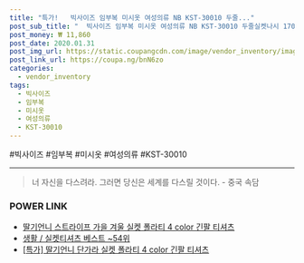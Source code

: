 ```yaml
--- 
title: "특가!   빅사이즈 임부복 미시옷 여성의류 NB KST-30010 두줄..." 
post_sub_title: "  빅사이즈 임부복 미시옷 여성의류 NB KST-30010 두줄실켓나시 1708 2개묶음" 
post_money: ₩ 11,860 
post_date: 2020.01.31 
post_img_url: https://static.coupangcdn.com/image/vendor_inventory/images/2018/09/08/11/0/c053296f-5013-46ee-bd36-1e7684a35b7d.jpg 
post_link_url: https://coupa.ng/bnN6zo 
categories: 
  - vendor_inventory 
tags: 
  - 빅사이즈 
  - 임부복 
  - 미시옷 
  - 여성의류 
  - KST-30010 
--- 
```

  #빅사이즈 #임부복 #미시옷 #여성의류 #KST-30010 
<hr> 

> 너 자신을 다스려라. 그러면 당신은 세계를 다스릴 것이다. - 중국 속담 


### POWER LINK

* <a href="https://blog.naver.com/fasyy4321/221792163888" target="_blank">딸기언니 스트라이프 가을 겨울 실켓 폴라티 4 color 긴팔 티셔츠</a>
* <a href="https://blog.naver.com/santokki14/221790846209" target="_blank">생활 / 실켓티셔츠 베스트 ~54위</a>
* <a href="https://blog.naver.com/sakai111/221791956149" target="_blank">[특가] 딸기언니 단가라 실켓 폴라티 4 color 긴팔 티셔츠</a>
